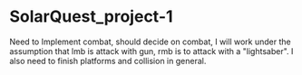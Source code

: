 # SolarQuest_project-1
Need to Implement combat, should decide on combat, I will work under the assumption that lmb is attack with gun, rmb is to attack with a "lightsaber".
I also need to finish platforms and collision in general.
